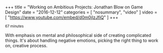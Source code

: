 +++
title = "Working on Ambitious Projects: Jonathan Blow on Game Design"
date =  "2016-12-12"
categories = [ "nosummary", "video" ]
video = [ "https://www.youtube.com/embed/d0m0jIzJfiQ" ]
+++

<small>67 minutes</small>

With emphasis on mental and philosophical side of creating complicated things.
It's about handling negative emotions, picking the right thing to work on, creative process. 



